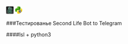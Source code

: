 <img src="sl.png" width="20" height="20" />  <img src="py.png" width="20" height="20" />

###Тестированье Second Life Bot to Telegram

####lsl + python3
